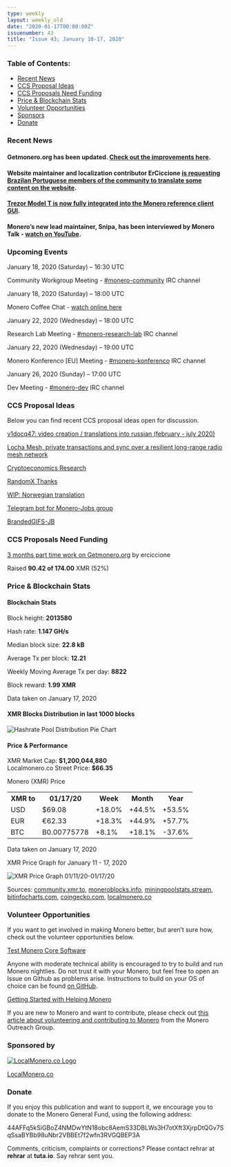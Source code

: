 ```yaml
---
type: weekly
layout: weekly_old
date: "2020-01-17T00:00:00Z"
issuenumber: 43
title: "Issue 43; January 10-17, 2020"
---
```


<h3>Table of Contents:</h3>
<ul class="contents">
    <li><a href="#news">Recent News</a></li>
    <li><a href="#ideas">CCS Proposal Ideas</a></li>
    <li><a href="#proposals">CCS Proposals Need Funding</a></li>
    <li><a href="#stats">Price & Blockchain Stats</a></li>
    <li><a href="#volunteer">Volunteer Opportunities</a></li>
    <li><a href="#sponsor">Sponsors</a></li>
    <li><a href="#donate">Donate</a></li>
</ul>

<h3 id="news">Recent News</h3>

<div class="newsbyte">
    <h4>Getmonero.org has been updated. <a href="https://www.reddit.com/r/Monero/comments/enlrvy/getmoneroorg_updated_improved_hangouts_page/" target="_blank">Check out the improvements here</a>.
    </h4>
</div>

<div class="newsbyte">
    <h4>Website maintainer and localization contributor ErCiccione <a href="https://www.reddit.com/r/Monero/comments/ep4eqx/do_you_speak_brazilian_portuguese_some_documents/" target="_blank">is requesting Brazilan Portuguese members of the community to translate some content on the website</a>.
    </h4>
</div>

<div class="newsbyte">
    <h4><a href="https://blog.trezor.io/trezor-model-t-is-fully-integrated-into-the-official-monero-client-b6f9bd31e7f" target="_blank">Trezor Model T is now fully integrated into the Monero reference client GUI</a>.
    </h4>
</div>

<div class="newsbyte">
    <h4>Monero’s new lead maintainer, Snipa, has been interviewed by Monero Talk - <a href="https://youtu.be/UgqYeVbeCjA" target="_blank">watch on YouTube</a>.
    </h4>
</div>


<h3 id="events">Upcoming Events</h3>

<div class="event">
    <p class="date" markdown="1">January 18, 2020 (Saturday) – 16:30 UTC</p>
    <p markdown="1">Community Workgroup Meeting - <a href="irc://chat.freenode.net/#monero-community" target="_blank">#monero-community</a> IRC channel</p>
</div>

<div class="event">
    <p class="date">January 18, 2020 (Saturday) – 18:00 UTC</p>
    <p>Monero Coffee Chat - <a href="https://www.youtube.com/channel/UCKxLNPJeEjPXOke55i5AIXA" target="_blank">watch online here</a></p>
</div>

<div class="event">
    <p class="date" markdown="1">January 22, 2020 (Wednesday) – 18:00 UTC</p>
    <p markdown="1">Research Lab Meeting - <a href="irc://chat.freenode.net/#monero-research-lab" target="_blank">#monero-research-lab</a> IRC channel</p>
</div>

<div class="event">
    <p class="date" markdown="1">January 22, 2020 (Wednesday) – 19:00 UTC</p>
    <p markdown="1">Monero Konferenco [EU] Meeting - <a href="irc://chat.freenode.net/#monero-konferenco" target="_blank">#monero-konferenco</a> IRC channel</p>
</div>

<div class="event">
    <p class="date" markdown="1">January 26, 2020 (Sunday) – 17:00 UTC</p>
    <p markdown="1">Dev Meeting - <a href="irc://chat.freenode.net/#monero-dev" target="_blank">#monero-dev</a> IRC channel</p>
</div>

<h3 id="ideas">CCS Proposal Ideas</h3>

<p>Below you can find recent CCS proposal ideas open for discussion.</p>

<div class="proposal">
<p><a href="https://repo.getmonero.org/monero-project/ccs-proposals/merge_requests/116" target="_blank">v1docq47: video creation / translations into russian (february - july 2020)</a></p>
</div>

<div class="proposal">
<p><a href="https://repo.getmonero.org/monero-project/ccs-proposals/merge_requests/115" target="_blank">Locha Mesh, private transactions and sync over a resilient long-range radio mesh network</a></p>
</div>

<div class="proposal">
<p><a href="https://repo.getmonero.org/monero-project/ccs-proposals/merge_requests/113" target="_blank">Cryptoeconomics Research</a></p>
</div>

<div class="proposal">
<p><a href="https://repo.getmonero.org/monero-project/ccs-proposals/merge_requests/107" target="_blank">RandomX Thanks</a></p>
</div>

<div class="proposal">
<p><a href="https://repo.getmonero.org/monero-project/ccs-proposals/merge_requests/102" target="_blank">WIP: Norwegian translation</a></p>
</div>

<div class="proposal">
<p><a href="https://repo.getmonero.org/monero-project/ccs-proposals/merge_requests/91" target="_blank">Telegram bot for Monero-Jobs group</a></p>
</div>

<div class="proposal">
<p><a href="https://repo.getmonero.org/monero-project/ccs-proposals/merge_requests/88" target="_blank">BrandedGIFS-JB</a></p>
</div>

<h3 id="proposals">CCS Proposals Need Funding</h3>

<div class="proposal">
    <p><a href="https://ccs.getmonero.org/proposals/ErCiccione-website-jan-march.html" target="_blank">3 months part time work on Getmonero.org</a> by erciccione</p>
    <p>Raised <b>90.42 of 174.00</b> XMR (52%)</p>
</div>

<h3 id="stats">Price & Blockchain Stats</h3>

<h4 class="stat">Blockchain Stats</h4>

<div class="bcstats">
    <p>Block height: <b>2013580</b></p>
    <p>Hash rate: <b>1.147 GH/s</b></p>
    <p>Median block size: <b>22.8 kB</b></p>
    <p>Average Tx per block: <b>12.21</b></p>
    <p>Weekly Moving Average Tx per day: <b>8822</b></p>
    <p>Block reward: <b>1.99 XMR</b></p>
</div>
<p class="note">Data taken on January 17, 2020</p>

<h4 class="stat">XMR Blocks Distribution in last 1000 blocks</h4>
<p><img src="/img/hashrate-pool-distribution-0117.png" alt="Hashrate Pool Distribution Pie Chart"/></p>

<h4 class="stat">Price & Performance</h4>

<div class="price-intro">XMR Market Cap: <b>$1,200,044,880</b><br>Localmonero.co Street Price: <b>$66.35</b></div>

<p class="table-title">Monero (XMR) Price</p>
<table class="price-table">
  <tr class="row1">
    <th>XMR to</th>
    <th>01/17/20</th>
    <th>Week</th>
    <th>Month</th>
    <th>Year</th>
  </tr>
  <tr>
    <td data-th="XMR to">USD</td>
    <td data-th="01/17/20">$69.08</td>
    <td data-th="Week" class="green">+18.0%</td>
    <td data-th="Month" class="green">+44.5%</td>
    <td data-th="Year" class="green">+53.5%</td>
  </tr>
  <tr class="row3">
    <td data-th="XMR to">EUR</td>
    <td data-th="01/17/20">€62.33</td>
    <td data-th="Week" class="green">+18.3%</td>
    <td data-th="Month" class="green">+44.9%</td>
    <td data-th="Year" class="green">+57.7%</td>
  </tr>
  <tr>
    <td data-th="XMR to">BTC</td>
    <td data-th="01/17/20">B0.00775778</td>
    <td data-th="Week" class="green">+8.1%</td>
    <td data-th="Month" class="green">+18.1%</td>
    <td data-th="Year" class="red">-37.6%</td>
  </tr>
</table>
<p class="note">Data taken on January 17, 2020</p>

<p class="table-title">XMR Price Graph for January 11 - 17, 2020</p>

![XMR Price Graph 01/11/20-01/17/20](/img/weekly-chart-0117.png "XMR Price Graph 01/11/20-01/17/20") 

Sources: <a href="https://community.xmr.to/explorer/mainnet/" target="_blank">community.xmr.to</a>, <a href="https://moneroblocks.info/stats/transaction-stats" target="_blank">moneroblocks.info</a>, <a href="https://miningpoolstats.stream/monero" target="_blank">miningpoolstats.stream</a>, <a href="https://bitinfocharts.com/monero/" target="_blank">bitinfocharts.com</a>, <a href="https://www.coingecko.com/" target="_blank">coingecko.com</a>, <a href="https://localmonero.co/" target="_blank">localmonero.co</a>

<h3 id="volunteer">Volunteer Opportunities</h3>

<p>If you want to get involved in making Monero better, but aren’t sure how, check out the volunteer opportunities below.</p>

<div class="newsbyte">
    <p class="date"><a href="https://github.com/monero-project/monero" target="_blank">Test Monero Core Software</a></p>
    <p>Anyone with moderate technical ability is encouraged to try to build and run Monero nightlies. Do not trust it with your Monero, but feel free to open an Issue on Github as problems arise. Instructions to build on your OS of choice can be found <a href="https://github.com/monero-project/monero#compiling-monero-from-source" target="_blank">on GitHub</a>. </p>
</div>

<div class="newsbyte">
    <p class="date"><a href="https://github.com/monero-project/monero" target="_blank">Getting Started with Helping Monero</a></p>
    <p>If you are new to Monero and want to contribute, please check out <a href="https://www.monerooutreach.org/stories/getting-started-helping-monero.php" target="_blank">this article about volunteering and contributing to Monero</a> from the Monero Outreach Group. </p>
</div>

<h3 id="sponsor">Sponsored by</h3>

<p><a href="https://localmonero.co/" target="_blank"><img src="/img/localmonero-logo.png" alt="LocalMonero.co Logo" class="localmonero"></a></p>

<p class="text-center"><a href="https://localmonero.co/" target="_blank">LocalMonero.co</a></p>

<h3 id="donate">Donate</h3>

<p markdown="1">If you enjoy this publication and want to support it, we encourage you to donate to the Monero General Fund, using the following address:</p>

<p class="address" markdown="1">44AFFq5kSiGBoZ4NMDwYtN18obc8AemS33DBLWs3H7otXft3XjrpDtQGv7SqSsaBYBb98uNbr2VBBEt7f2wfn3RVGQBEP3A</p>

<!--p><a href="monero:44AFFq5kSiGBoZ4NMDwYtN18obc8AemS33DBLWs3H7otXft3XjrpDtQGv7SqSsaBYBb98uNbr2VBBEt7f2wfn3RVGQBEP3A" class="qr"><img src="/img/donate-monero.png"></a></p-->

Comments, criticism, complaints or corrections? Please contact rehrar at **rehrar** at **tuta.io**. Say rehrar sent you.